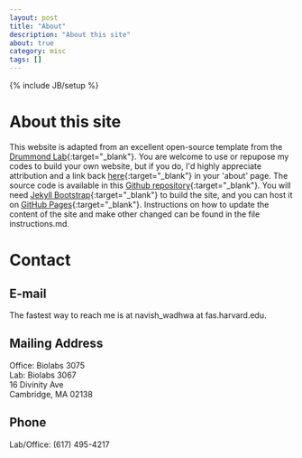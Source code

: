 ```yaml
---
layout: post
title: "About"
description: "About this site"
about: true
category: misc
tags: []
---
```

{% include JB/setup %}

<a name="about"></a>

# About this site

This website is adapted from an excellent open-source template from the [Drummond Lab](http://drummondlab.org/){:target="_blank"}. You are welcome to use or repupose my codes to build your own website, but if you do, I'd highly appreciate attribution and a link back [here](https://navishwadhwa.github.io/){:target="_blank"} in your 'about' page. The source code is available in this [Github repository](https://github.com/navishwadhwa/navishwadhwa.github.io){:target="_blank"}. You will need [Jekyll Bootstrap](http://jekyllbootstrap.com){:target="_blank"} to build the site, and you can host it on [GitHub Pages](https://pages.github.com/){:target="_blank"}. Instructions on how to update the content of the site and make other changed can be found in the file instructions.md.

<a name="contact"></a>

# Contact

## E-mail
The fastest way to reach me is at navish_wadhwa at fas.harvard.edu.

## Mailing Address
Office: Biolabs 3075<br/>
Lab: Biolabs 3067<br/>
16 Divinity Ave<br/>
Cambridge, MA 02138


## Phone
Lab/Office: (617) 495-4217


